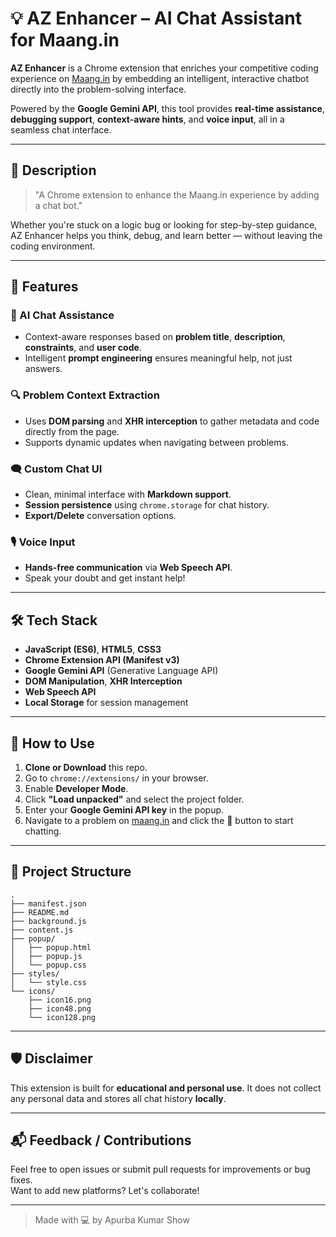 # 💡 AZ Enhancer – AI Chat Assistant for Maang.in

**AZ Enhancer** is a Chrome extension that enriches your competitive coding experience on [Maang.in](https://maang.in) by embedding an intelligent, interactive chatbot directly into the problem-solving interface.

Powered by the **Google Gemini API**, this tool provides **real-time assistance**, **debugging support**, **context-aware hints**, and **voice input**, all in a seamless chat interface.

---

## 📌 Description

> "A Chrome extension to enhance the Maang.in experience by adding a chat bot."

Whether you're stuck on a logic bug or looking for step-by-step guidance, AZ Enhancer helps you think, debug, and learn better — without leaving the coding environment.

---

## 🚀 Features

### 🤖 AI Chat Assistance

- Context-aware responses based on **problem title**, **description**, **constraints**, and **user code**.
- Intelligent **prompt engineering** ensures meaningful help, not just answers.

### 🔍 Problem Context Extraction

- Uses **DOM parsing** and **XHR interception** to gather metadata and code directly from the page.
- Supports dynamic updates when navigating between problems.

### 🗨️ Custom Chat UI

- Clean, minimal interface with **Markdown support**.
- **Session persistence** using `chrome.storage` for chat history.
- **Export/Delete** conversation options.

### 🎙️ Voice Input

- **Hands-free communication** via **Web Speech API**.
- Speak your doubt and get instant help!

---

## 🛠️ Tech Stack

- **JavaScript (ES6)**, **HTML5**, **CSS3**
- **Chrome Extension API (Manifest v3)**
- **Google Gemini API** (Generative Language API)
- **DOM Manipulation**, **XHR Interception**
- **Web Speech API**
- **Local Storage** for session management

---

## 🧪 How to Use

1. **Clone or Download** this repo.
2. Go to `chrome://extensions/` in your browser.
3. Enable **Developer Mode**.
4. Click **"Load unpacked"** and select the project folder.
5. Enter your **Google Gemini API key** in the popup.
6. Navigate to a problem on [maang.in](https://maang.in) and click the 💬 button to start chatting.

---

## 📁 Project Structure

```
.
├── manifest.json
├── README.md
├── background.js
├── content.js
├── popup/
│   ├── popup.html
│   ├── popup.js
│   └── popup.css
├── styles/
│   └── style.css
└── icons/
    ├── icon16.png
    ├── icon48.png
    └── icon128.png
```

---

## 🛡️ Disclaimer

This extension is built for **educational and personal use**. It does not collect any personal data and stores all chat history **locally**.

---

## 📬 Feedback / Contributions

Feel free to open issues or submit pull requests for improvements or bug fixes.  
Want to add new platforms? Let's collaborate!

---

> Made with 💻 by Apurba Kumar Show
